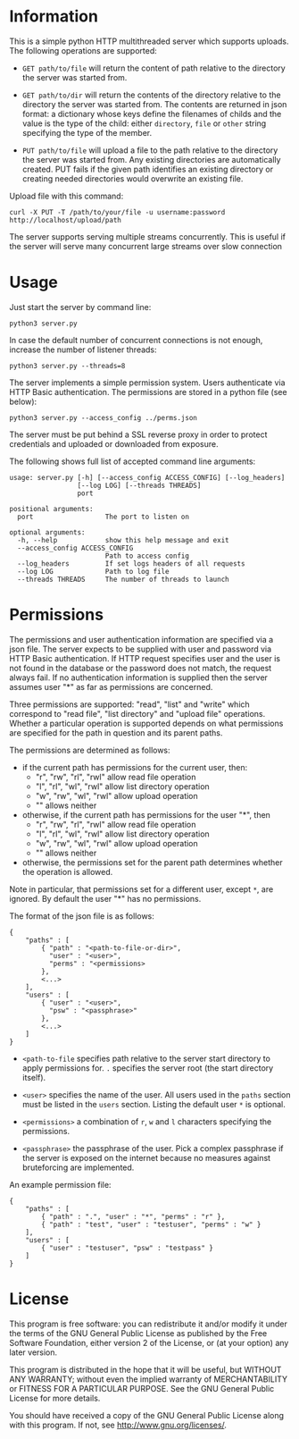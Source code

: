 Information
===========

This is a simple python HTTP multithreaded server which supports uploads. The
following operations are supported:

- `GET path/to/file` will return the content of path relative to the directory
the server was started from.

- `GET path/to/dir` will return the contents of the directory relative to the
directory the server was started from. The contents are returned in json
format: a dictionary whose keys define the filenames of childs and the value
is the type of the child: either `directory`, `file` or `other` string
specifying the type of the member.

- `PUT path/to/file` will upload a file to the path relative to the directory
the server was started from. Any existing directories are automatically created.
PUT fails if the given path identifies an existing directory or creating needed
directories would overwrite an existing file.

Upload file with this command:

```
curl -X PUT -T /path/to/your/file -u username:password http://localhost/upload/path
```

The server supports serving multiple streams concurrently. This is useful if
the server will serve many concurrent large streams over slow connection

Usage
=====

Just start the server by command line:

    python3 server.py

In case the default number of concurrent connections is not enough, increase
the number of listener threads:

    python3 server.py --threads=8

The server implements a simple permission system. Users authenticate via HTTP
Basic authentication. The permissions are stored in a python file (see below):

    python3 server.py --access_config ../perms.json

The server must be put behind a SSL reverse proxy in order to protect
credentials and uploaded or downloaded from exposure.

The following shows full list of accepted command line arguments:

    usage: server.py [-h] [--access_config ACCESS_CONFIG] [--log_headers]
                     [--log LOG] [--threads THREADS]
                     port

    positional arguments:
      port                  The port to listen on

    optional arguments:
      -h, --help            show this help message and exit
      --access_config ACCESS_CONFIG
                            Path to access config
      --log_headers         If set logs headers of all requests
      --log LOG             Path to log file
      --threads THREADS     The number of threads to launch

Permissions
===========

The permissions and user authentication information are specified via a json
file. The server expects to be supplied with user and password via HTTP Basic
authentication. If HTTP request specifies user and the user is not found in the
database or the password does not match, the request always fail. If no
authentication information is supplied then the server assumes user "*" as far
as permissions are concerned.

Three permissions are supported: "read", "list" and "write" which correspond to
"read file", "list directory" and "upload file" operations. Whether a particular
operation is supported depends on what permissions are specified for the path
in question and its parent paths.

The permissions are determined as follows:
 - if the current path has permissions for the current user, then:
    - "r", "rw", "rl", "rwl" allow read file operation
    - "l", "rl", "wl", "rwl" allow list directory operation
    - "w", "rw", "wl", "rwl" allow upload operation
    - "" allows neither
 - otherwise, if the current path has permissions for the user "*", then
    - "r", "rw", "rl", "rwl" allow read file operation
    - "l", "rl", "wl", "rwl" allow list directory operation
    - "w", "rw", "wl", "rwl" allow upload operation
    - "" allows neither
 - otherwise, the permissions set for the parent path determines whether the
   operation is allowed.

Note in particular, that permissions set for a different user, except `*`, are
ignored. By default the user "*" has no permissions.

The format of the json file is as follows:

    {
        "paths" : [
            { "path" : "<path-to-file-or-dir>",
              "user" : "<user>",
              "perms" : "<permissions>
            },
            <...>
        ],
        "users" : [
            { "user" : "<user>",
              "psw" : "<passphrase>"
            },
            <...>
        ]
    }

 - `<path-to-file` specifies path relative to the server start directory to
    apply permissions for. `.` specifies the server root (the start directory
    itself).

 - `<user>` specifies the name of the user. All users used in the `paths`
    section must be listed in the `users` section. Listing the default user `*`
    is optional.

 - `<permissions>` a combination of `r`, `w` and `l` characters specifying the
    permissions.

 - `<passphrase>` the passphrase of the user. Pick a complex passphrase if the
    server is exposed on the internet because no measures against bruteforcing
    are implemented.

An example permission file:

    {
        "paths" : [
            { "path" : ".", "user" : "*", "perms" : "r" },
            { "path" : "test", "user" : "testuser", "perms" : "w" }
        ],
        "users" : [
            { "user" : "testuser", "psw" : "testpass" }
        ]
    }

License
=======

This program is free software: you can redistribute it and/or modify
it under the terms of the GNU General Public License as published by
the Free Software Foundation, either version 2 of the License, or
(at your option) any later version.

This program is distributed in the hope that it will be useful,
but WITHOUT ANY WARRANTY; without even the implied warranty of
MERCHANTABILITY or FITNESS FOR A PARTICULAR PURPOSE.  See the
GNU General Public License for more details.

You should have received a copy of the GNU General Public License
along with this program.  If not, see <http://www.gnu.org/licenses/>.
